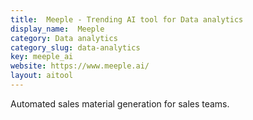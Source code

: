 ```yaml
---
title:  Meeple - Trending AI tool for Data analytics
display_name:  Meeple
category: Data analytics
category_slug: data-analytics
key: meeple_ai
website: https://www.meeple.ai/
layout: aitool
---
```


Automated sales material generation for sales teams.
